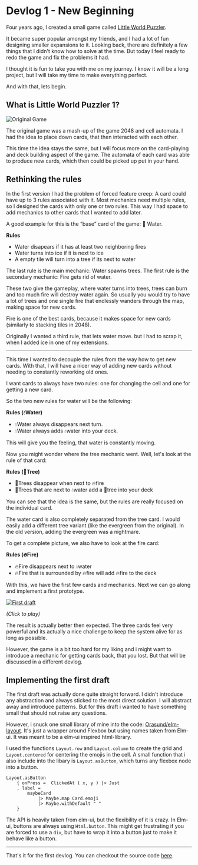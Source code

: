 # Devlog 1 - New Beginning

Four years ago, I created a small game called [Little World Puzzler](https://orasund.itch.io/little-world-puzzler).

It became super popular amongst my friends, and I had a lot of fun designing smaller expansions to it.
Looking back, there are definitely a few things that I didn't know how to solve at the time.
But today I feel ready to redo the game and fix the problems it had.

I thought it is fun to take you with me on my journey.
I know it will be a long project, but I will take my time to make everything perfect.

And with that, lets begin.

## What is Little World Puzzler 1?

![Original Game](https://orasund.github.io/littleWorldPuzzler/devlog/1/game.png)

The original game was a mash-up of the game 2048 and cell automata.
I had the idea to place down cards, that then interacted with each other.

This time the idea stays the same, but I will focus more on the card-playing and deck building aspect of the game.
The automata of each card was able to produce new cards, which then could be picked up put in your hand.

## Rethinking the rules

In the first version I had the problem of forced feature creep:
A card could have up to 3 rules associated with it.
Most mechanics need multiple rules, so I designed the cards with only one or two rules.
This way I had space to add mechanics to other cards that I wanted to add later.

A good example for this is the “base” card of the game: 🌊 Water.


**Rules**
* Water disapears if it has at least two neighboring fires
* Water turns into ice if it is next to ice
* A empty tile will turn into a tree if its next to water

The last rule is the main mechanic: Water spawns trees.
The first rule is the secondary mechanic: Fire gets rid of water.

These two give the gameplay, where water turns into trees, trees can burn and too much fire will destroy water again.
So usually you would try to have a lot of trees and one single fire that endlessly wanders through the map, making space for new cards.

Fire is one of the best cards, because it makes space for new cards (similarly to stacking tiles in 2048).

Originally I wanted a third rule, that lets water move.
but I had to scrap it, when I added ice in one of my extensions.

---

This time I wanted to decouple the rules from the way how to get new cards.
With that, I will have a nicer way of adding new cards without needing to constantly reworking old ones.

I  want cards to always have two rules: one for changing the cell and one for getting a new card.

So the two new rules for water will be the following:

**Rules (💧Water)**
* 💧Water always disappears next turn.
* 💧Water always adds 💧water into your deck.


This will give you the feeling, that water is constantly moving.

Now you might wonder where the tree mechanic went. Well, let's look at the rule of that card:

**Rules (🌳Tree)**
* 🌳Trees disappear when next to 🔥fire
* 🌳Trees that are next to 💧water add a 🌳tree into your deck


You can see that the idea is the same, but the rules are really focused on the individual card.

The water card is also completely separated from the tree card.
I would easily add a different tree variant (like the evergreen from the original).
In the old version, adding the evergreen was a nightmare.

To get a complete picture, we also have to look at the fire card:

**Rules (🔥Fire)**
* 🔥Fire disappears next to 💧water
* 🔥Fire that is surrounded by 🔥fire will add 🔥fire to the deck

With this, we have the first few cards and mechanics.
Next we can go along and implement a first prototype.

[![First draft](https://orasund.github.io/littleWorldPuzzler/devlog/1/game.png)](https://orasund.github.io/littleWorldPuzzler/devlog/1/)

_(Click to play)_

The result is actually better then expected. The three cards feel very powerful and its actually a nice challenge to keep the system alive for as long as possible.

However, the game is a bit too hard for my liking and i might want to introduce a mechanic for getting cards back, that you lost. But that will be discussed in a different devlog.

## Implementing the first draft

The first draft was actually done quite straight forward. I didn't introduce any abstraction and always sticked to the most direct solution. I will abstract away and introduce patterns. But for this draft i wanted to have something small that should not raise any questions.

However, i snuck one small library of mine into the code: [Orasund/elm-layout](https://package.elm-lang.org/packages/Orasund/elm-layout/latest/). It's just a wrapper around Flexbox but using names taken from Elm-ui. It was meant to be a elm-ui inspired html-library.

I used the functions `Layout.row` and `Layout.column` to create the grid and `Layout.centered` for centering the emojis in the cell.
A small function that i also include into the libary is `Layout.asButton`, which turns any flexbox node into a button.

```
Layout.asButton
    { onPress =  ClickedAt ( x, y ) |> Just
    , label =
        maybeCard
            |> Maybe.map Card.emoji
            |> Maybe.withDefault " "
    }
```

The API is heavily taken from elm-ui, but the flexibility of it is crazy. In Elm-ui, buttons are always using `Html.button`.
This might get frustrating if you are forced to use a `div`, but have to wrap it into a button just to make it behave like a button.

---

That's it for the first devlog. You can checkout the source code [here](https://github.com/Orasund/littleWorldPuzzler/tree/4a36a09e59ed769ae490965a551edda2f82f4f30/DevLog1).